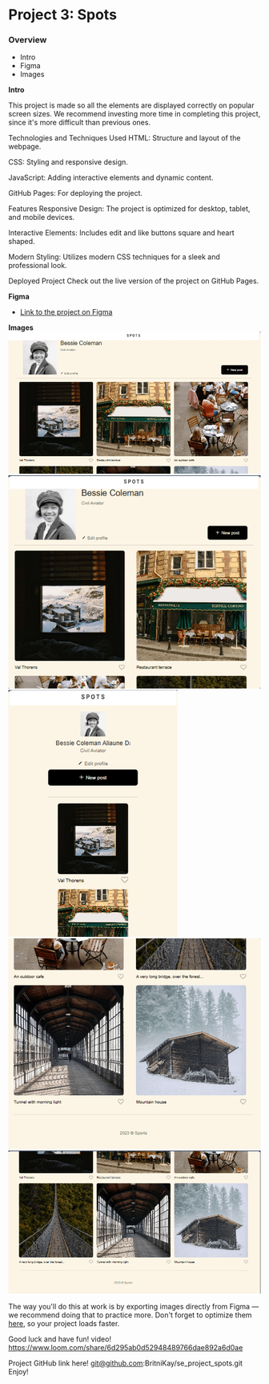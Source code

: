 # Project 3: Spots

### Overview

- Intro
- Figma
- Images

**Intro**

This project is made so all the elements are displayed correctly on popular screen sizes. We recommend investing more time in completing this project, since it's more difficult than previous ones.

Technologies and Techniques Used
HTML: Structure and layout of the webpage.

CSS: Styling and responsive design.

JavaScript: Adding interactive elements and dynamic content.

GitHub Pages: For deploying the project.

Features
Responsive Design: The project is optimized for desktop, tablet, and mobile devices.

Interactive Elements: Includes edit and like buttons square and heart shaped.

Modern Styling: Utilizes modern CSS techniques for a sleek and professional look.

Deployed Project
Check out the live version of the project on GitHub Pages.

**Figma**

- [Link to the project on Figma](https://www.figma.com/file/BBNm2bC3lj8QQMHlnqRsga/Sprint-3-Project-%E2%80%94-Spots?type=design&node-id=2%3A60&mode=design&t=afgNFybdorZO6cQo-1)

**Images**
![screenshots](./README.images/Screenshot%202024-10-16%20155839.png)
![screenshots](./README.images/Screenshot%202024-10-16%20155906.png)
![screenshots](./README.images/Screenshot%202024-10-16%20155928.png)
![screenshots](./README.images/Screenshot%202024-10-16%20160108.png)
![screenshots](./README.images/Screenshot%202024-10-16%20160127.png)

The way you'll do this at work is by exporting images directly from Figma — we recommend doing that to practice more. Don't forget to optimize them [here](https://tinypng.com/), so your project loads faster.

Good luck and have fun!
video! https://www.loom.com/share/6d295ab0d52948489766dae892a6d0ae

Project GitHub link here! git@github.com:BritniKay/se_project_spots.git Enjoy!
